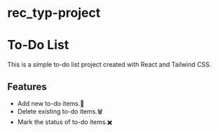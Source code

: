 # rec_typ-project

# To-Do List

This is a simple to-do list project created with React and Tailwind CSS.

## Features

- Add new to-do items.📌
- Delete existing to-do items.🗑️
- Mark the status of to-do items.✖️
